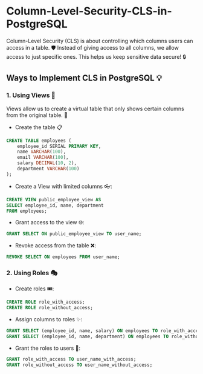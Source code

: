 # Column-Level-Security-CLS-in-PostgreSQL
Column-Level Security (CLS) is about controlling which columns users can access in a table. 🛡️ Instead of giving access to all columns, we allow access to just specific ones. This helps us keep sensitive data secure! 🔒

## Ways to Implement CLS in PostgreSQL 💡

### 1. Using Views 👀
Views allow us to create a virtual table that only shows certain columns from the original table. 🚀

- Create the table 📋
```sql
CREATE TABLE employees (
    employee_id SERIAL PRIMARY KEY,
    name VARCHAR(100),
    email VARCHAR(100),
    salary DECIMAL(10, 2),
    department VARCHAR(100)
);
```

- Create a View with limited columns 👓:
```sql
CREATE VIEW public_employee_view AS
SELECT employee_id, name, department
FROM employees;
```

- Grant access to the view 🌐:
```sql
GRANT SELECT ON public_employee_view TO user_name;
```

- Revoke access from the table ❌:
```sql
REVOKE SELECT ON employees FROM user_name;
```

### 2. Using Roles 🎭

- Create roles 🎟️:
```sql
CREATE ROLE role_with_access;
CREATE ROLE role_without_access;
```

- Assign columns to roles ✨:
```sql
GRANT SELECT (employee_id, name, salary) ON employees TO role_with_access;
GRANT SELECT (employee_id, name, department) ON employees TO role_without_access;
```

- Grant the roles to users 👥:
```sql
GRANT role_with_access TO user_name_with_access;
GRANT role_without_access TO user_name_without_access;
```

